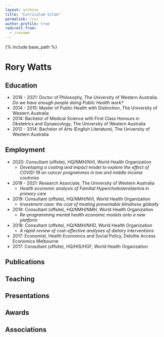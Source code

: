 ```yaml
---
layout: archive
title: "Curriculum Vitae"
permalink: /cv/
author_profile: true
redirect_from:
  - /resume
---
```


{% include base_path %}

# Rory Watts

## Education

* 2018 - 2021: Doctor of Philosophy, The University of Western Australia. *Do we have enough people doing Public Health work?*
* 2014 - 2015: Master of Public Health with Distinction, The University of Western Australia
* 2014: Bachelor of Medical Science with First Class Honours in Obstetrics and Gynaecology, The University of Western Australia
* 2012 - 2014: Bachelor of Arts (English Literature), The University of Western Australia

## Employment

- 2020: Consultant (offsite), HQ/NMH/NVI, World Health Organization
  - *Developing a costing and impact model to explore the effect of COVID-19 on cancer programmes in low and middle income coutnries*
- 2018 - 2021: Research Associate, The University of Western Australia
  - *Health economic analysis of Familial Hypercholesterolaemia in primary care*
- 2019: Consultant (offsite), HQ/NMH/NVI, World Health Organization
  - *Investment case: the cost of treating preventable blindness globally* 
- 2019: Consultant (offsite), HQ/NMH/NMH, World Health Organization
  - *Re-programming mental health economic models onto a new platform*
- 2018: Consultant (offsite), HQ/NMH/NHD, World Health Organization
  - *A rapid-review of cost-effective analyses of dietary interventions*
- 2017: Economist, Health Economics and Social Policy, Deloitte Access Economics Melbourne
- 2017: Consultant (offsite), HQ/HIS/HGF, World Health Organization

## Publications



## Teaching

## Presentations

## Awards

## Associations